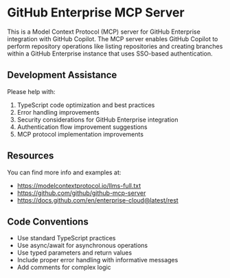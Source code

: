 <!-- Use this file to provide workspace-specific custom instructions to Copilot. For more details, visit https://code.visualstudio.com/docs/copilot/copilot-customization#_use-a-githubcopilotinstructionsmd-file -->

# GitHub Enterprise MCP Server

This is a Model Context Protocol (MCP) server for GitHub Enterprise integration with GitHub Copilot. The MCP server enables GitHub Copilot to perform repository operations like listing repositories and creating branches within a GitHub Enterprise instance that uses SSO-based authentication.

## Development Assistance

Please help with:

1. TypeScript code optimization and best practices
2. Error handling improvements
3. Security considerations for GitHub Enterprise integration
4. Authentication flow improvement suggestions
5. MCP protocol implementation improvements

## Resources

You can find more info and examples at:
- https://modelcontextprotocol.io/llms-full.txt
- https://github.com/github/github-mcp-server
- https://docs.github.com/en/enterprise-cloud@latest/rest

## Code Conventions

- Use standard TypeScript practices
- Use async/await for asynchronous operations
- Use typed parameters and return values
- Include proper error handling with informative messages
- Add comments for complex logic
